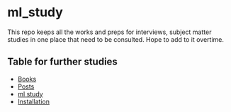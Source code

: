 # ml_study
This repo keeps all the works and preps for interviews, subject matter studies in one place that need to be consulted. Hope to add to it overtime.

## Table for further studies 
* [Books](/ml_study/books/review.md)
* [Posts](/ml_study/posts.md)
* [ml study](/ml_study/README.md)
* [Installation](/ml_study/installations/install.md)


